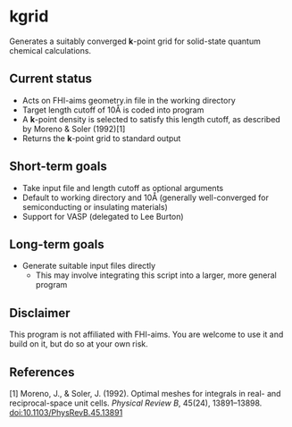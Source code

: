kgrid
=====

Generates a suitably converged **k**-point grid for solid-state quantum chemical calculations.

Current status
--------------

* Acts on FHI-aims geometry.in file in the working directory
* Target length cutoff of 10Å is coded into program
* A **k**-point density is selected to satisfy this length cutoff, as described by Moreno & Soler (1992)[1]
* Returns the **k**-point grid to standard output

Short-term goals
----------------

* Take input file and length cutoff as optional arguments
* Default to working directory and 10Å (generally well-converged for semiconducting or insulating materials)
* Support for VASP (delegated to Lee Burton)

Long-term goals
---------------

* Generate suitable input files directly
    * This may involve integrating this script into a larger, more general program

Disclaimer
----------

This program is not affiliated with FHI-aims. You are welcome to use it and build on it, but do so at your own risk.

References
----------

[1] Moreno, J., & Soler, J. (1992). Optimal meshes for integrals in real- and reciprocal-space unit cells. *Physical Review B*, 45(24), 13891–13898. [doi:10.1103/PhysRevB.45.13891](http://dx.doi.org/10.1103/PhysRevB.45.13891)
